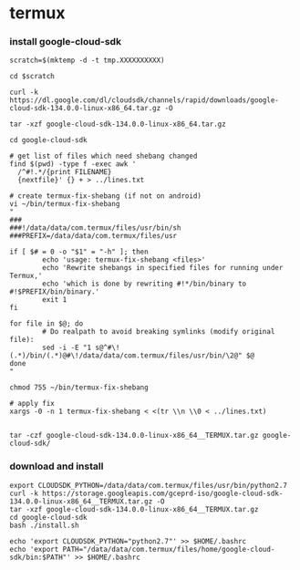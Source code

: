 # termux

### install google-cloud-sdk

    scratch=$(mktemp -d -t tmp.XXXXXXXXXX) 

    cd $scratch

    curl -k https://dl.google.com/dl/cloudsdk/channels/rapid/downloads/google-cloud-sdk-134.0.0-linux-x86_64.tar.gz -O

    tar -xzf google-cloud-sdk-134.0.0-linux-x86_64.tar.gz 

    cd google-cloud-sdk

    # get list of files which need shebang changed
    find $(pwd) -type f -exec awk '
      /^#!.*/{print FILENAME}
      {nextfile}' {} + > ../lines.txt

    # create termux-fix-shebang (if not on android)
    vi ~/bin/termux-fix-shebang
    "
    ###
    ###!/data/data/com.termux/files/usr/bin/sh
    ###PREFIX=/data/data/com.termux/files/usr

    if [ $# = 0 -o "$1" = "-h" ]; then
            echo 'usage: termux-fix-shebang <files>'
            echo 'Rewrite shebangs in specified files for running under Termux,'
            echo 'which is done by rewriting #!*/bin/binary to #!$PREFIX/bin/binary.'
            exit 1
    fi

    for file in $@; do
            # Do realpath to avoid breaking symlinks (modify original file):
            sed -i -E "1 s@^#\!(.*)/bin/(.*)@#\!/data/data/com.termux/files/usr/bin/\2@" $@
    done
    "

    chmod 755 ~/bin/termux-fix-shebang

    # apply fix
    xargs -0 -n 1 termux-fix-shebang < <(tr \\n \\0 < ../lines.txt)


    tar -czf google-cloud-sdk-134.0.0-linux-x86_64__TERMUX.tar.gz google-cloud-sdk/


### download and install 
    export CLOUDSDK_PYTHON=/data/data/com.termux/files/usr/bin/python2.7
    curl -k https://storage.googleapis.com/gceprd-iso/google-cloud-sdk-134.0.0-linux-x86_64__TERMUX.tar.gz -O
    tar -xzf google-cloud-sdk-134.0.0-linux-x86_64__TERMUX.tar.gz
    cd google-cloud-sdk
    bash ./install.sh
    
    echo 'export CLOUDSDK_PYTHON="python2.7"' >> $HOME/.bashrc
    echo 'export PATH="/data/data/com.termux/files/home/google-cloud-sdk/bin:$PATH"' >> $HOME/.bashrc
    
    
